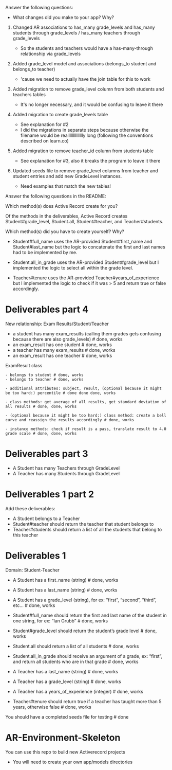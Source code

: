 Answer the following questions:
- What changes did you make to your app? Why? 

1. Changed AR associations to has_many grade_levels and has_many students through grade_levels / has_many teachers through grade_levels

    - So the students and teachers would have a has-many-through relationship via grade_levels

2. Added grade_level model and associations (belongs_to student and belongs_to teacher)

    - 'cause we need to actually have the join table for this to work

3. Added migration to remove grade_level column from both students and teachers tables

    - It's no longer necessary, and it would be confusing to leave it there

4. Added migration to create grade_levels table

    - See explanation for #2
    - I did the migrations in separate steps because otherwise the filename would be realllllllllllllly long (following the conventions described on learn.co)

5. Added migration to remove teacher_id column from students table

    - See explanation for #3, also it breaks the program to leave it there

6. Updated seeds file to remove grade_level columns from teacher and student entries and add new GradeLevel instances.

    - Need examples that match the new tables!


Answer the following questions in the README:

Which method(s) does Active Record create for you?

Of the methods in the deliverables, Active Record creates Student#grade_level, Student.all, Student#teacher, and Teacher#students.

Which method(s) did you have to create yourself? Why?

- Student#full_name uses the AR-provided Student#first_name and Student#last_name but the logic to concatenate the first and last names had to be implemented by me.

- Student.all_in_grade uses the AR-provided Student#grade_level but I implemented the logic to select all within the grade level.

- Teacher#tenure uses the AR-provided Teacher#years_of_experience but I implemented the logic to check if it was > 5 and return true or false accordingly.

# Deliverables part 4

New relationship: Exam Results/Student/Teacher

- a student has many exam_results (calling them grades gets confusing because there are also grade_levels) # done, works
- an exam_result has one student # done, works
- a teacher has many exam_results # done, works
- an exam_result has one teacher # done, works

ExamResult class

    - belongs to student # done, works
    - belongs to teacher # done, works

    - additional attributes: subject, result, (optional because it might be too hard:) percentile # done done done, works

    - class methods: get average of all results, get standard deviation of all results # done, done, works

    - (optional because it might be too hard:) class method: create a bell curve and reassign the results accordingly # done, works

    - instance methods: check if result is a pass, translate result to 4.0 grade scale # done, done, works



# Deliverables part 3

- A Student has many Teachers through GradeLevel
- A Teacher has many Students through GradeLevel


# Deliverables 1 part 2

Add these deliverables:
- A Student belongs to a Teacher
- Student#teacher should return the teacher that student belongs to
- Teacher#students should return a list of all the students that belong to this teacher 

# Deliverables 1

Domain: Student-Teacher

- A Student has a first_name (string) # done, works
- A Student has a last_name (string) # done, works
- A Student has a grade_level (string), for ex: “first”, “second”, “third”, etc... # done, works

- Student#full_name should return the first and last name of the student in one string, for ex: “Ian Grubb” # done, works
- Student#grade_level should return the student’s grade level # done, works

- Student.all should return a list of all students # done, works
- Student.all_in_grade should receive an argument of a grade, ex: “first”, and return all students who are in that grade # done, works

- A Teacher has a last_name (string) # done, works
- A Teacher has a grade_level (string) # done, works
- A Teacher has a years_of_experience (integer) # done, works
- Teacher#tenure should return true if a teacher has taught more than 5 years, otherwise false # done, works

You should have a completed seeds file for testing # done

# AR-Environment-Skeleton

You can use this repo to build new Activerecord projects

* You will need to create your own app/models directories